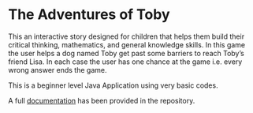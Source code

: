 # The Adventures of Toby 
This an interactive story designed for children that helps them build their
critical thinking, mathematics, and general knowledge skills.
In this game the user helps a dog named Toby get past some barriers to reach Toby’s friend Lisa. In
each case the user has one chance at the game i.e. every wrong answer ends the game.

This is a beginner level Java Application using very basic codes.

A full [documentation](https://github.com/prottayislive/firstJavaProject/blob/main/Game%20Documentation.pdf) has been provided in the repository.
